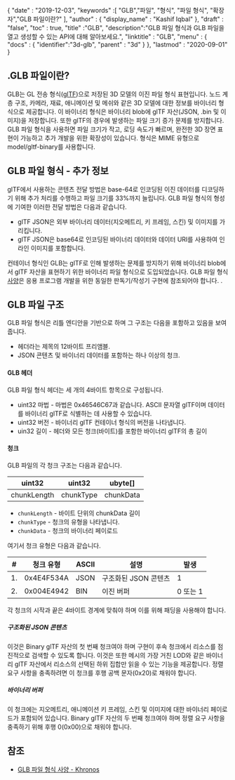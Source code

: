 {
  "date" : "2019-12-03",
  "keywords" :[ "GLB","파일", "형식", "파일 형식", "확장자","GLB 파일이란?" ],
  "author" : {
    "display_name" : "Kashif Iqbal"
},
  "draft" : "false",
  "toc" : true,
  "title" :"GLB",
  "description":"GLB 파일 형식과 GLB 파일을 열고 생성할 수 있는 API에 대해 알아보세요.",
  "linktitle" : "GLB",
  "menu" : {
    "docs" : {
      "identifier":"3d-glb",
      "parent" : "3d"
}
},
  "lastmod" : "2020-09-01"
}

## .GLB 파일이란?

GLB는 GL 전송 형식([glTF](/ko/3d/gltf/))으로 저장된 3D 모델의 이진 파일 형식 표현입니다. 노드 계층 구조, 카메라, 재료, 애니메이션 및 메쉬와 같은 3D 모델에 대한 정보를 바이너리 형식으로 제공합니다. 이 바이너리 형식은 바이너리 blob에 glTF 자산(JSON, .bin 및 이미지)을 저장합니다. 또한 glTF의 경우에 발생하는 파일 크기 증가 문제를 방지합니다. GLB 파일 형식을 사용하면 파일 크기가 작고, 로딩 속도가 빠르며, 완전한 3D 장면 표현이 가능하고 추가 개발을 위한 확장성이 있습니다. 형식은 MIME 유형으로 model/gltf-binary를 사용합니다.

## GLB 파일 형식 - 추가 정보

glTF에서 사용하는 콘텐츠 전달 방법은 base-64로 인코딩된 이진 데이터를 디코딩하기 위해 추가 처리를 수행하고 파일 크기를 33%까지 늘립니다. GLB 파일 형식의 형성에 기여한 이러한 전달 방법은 다음과 같습니다.

* glTF JSON은 외부 바이너리 데이터(지오메트리, 키 프레임, 스킨) 및 이미지를 가리킵니다.
* glTF JSON은 base64로 인코딩된 바이너리 데이터와 데이터 URI를 사용하여 인라인 이미지를 포함합니다.

컨테이너 형식인 GLB는 glTF로 인해 발생하는 문제를 방지하기 위해 바이너리 blob에서 glTF 자산을 표현하기 위한 바이너리 파일 형식으로 도입되었습니다. GLB 파일 형식 [사양](https://github.com/KhronosGroup/glTF/tree/main/specification/2.0#glb-file-format-specification)은 응용 프로그램 개발을 위한 동일한 판독기/작성기 구현에 참조되어야 합니다. .

## GLB 파일 구조

GLB 파일 형식은 리틀 엔디안을 기반으로 하며 그 구조는 다음을 포함하고 있음을 보여줍니다.

* 헤더라는 제목의 12바이트 프리앰블.
* JSON 콘텐츠 및 바이너리 데이터를 포함하는 하나 이상의 청크.

#### GLB 헤더

GLB 파일 형식 헤더는 세 개의 4바이트 항목으로 구성됩니다.

* uint32 마법 - 마법은 0x46546C67과 같습니다. ASCII 문자열 glTF이며 데이터를 바이너리 glTF로 식별하는 데 사용할 수 있습니다.
* uint32 버전 - 바이너리 glTF 컨테이너 형식의 버전을 나타냅니다.
* uin32 길이 - 헤더와 모든 청크(바이트)를 포함한 바이너리 glTF의 총 길이

#### 청크

GLB 파일의 각 청크 구조는 다음과 같습니다.

|uint32|uint32|ubyte[]
---|---|---|
|chunkLength|chunkType|chunkData

* `chunkLength` - 바이트 단위의 chunkData 길이
* `chunkType` - 청크의 유형을 나타냅니다.
* `chunkData` - 청크의 바이너리 페이로드

여기서 청크 유형은 다음과 같습니다.

|# |청크 유형|ASCII|설명|발생
---|---|---|---|---|
|1.|0x4E4F534A|JSON|구조화된 JSON 콘텐츠|1
|2.|0x004E4942|BIN|이진 버퍼|0 또는 1

각 청크의 시작과 끝은 4바이트 경계에 맞춰야 하며 이를 위해 패딩을 사용해야 합니다.

##### 구조화된 JSON 콘텐츠

이것은 Binary glTF 자산의 첫 번째 청크여야 하며 구현이 후속 청크에서 리소스를 점진적으로 검색할 수 있도록 합니다. 이것은 또한 메시의 가장 거친 LOD와 같은 바이너리 glTF 자산에서 리소스의 선택된 하위 집합만 읽을 수 있는 기능을 제공합니다. 정렬 요구 사항을 충족하려면 이 청크를 후행 공백 문자(0x20)로 채워야 합니다.

##### 바이너리 버퍼 #####

이 청크에는 지오메트리, 애니메이션 키 프레임, 스킨 및 이미지에 대한 바이너리 페이로드가 포함되어 있습니다. Binary glTF 자산의 두 번째 청크여야 하며 정렬 요구 사항을 충족하기 위해 후행 0(0x00)으로 채워야 합니다.

## 참조 ##

* [GLB 파일 형식 사양 - Khronos](/ko/3d/gltf/)

